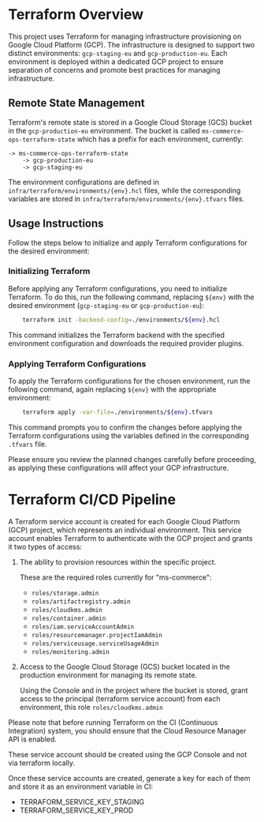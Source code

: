 # Terraform Overview

This project uses Terraform for managing infrastructure provisioning on Google Cloud Platform (GCP). The infrastructure is designed to support two distinct environments: `gcp-staging-eu` and `gcp-production-eu`. Each environment is deployed within a dedicated GCP project to ensure separation of concerns and promote best practices for managing infrastructure.

## Remote State Management

Terraform's remote state is stored in a Google Cloud Storage (GCS) bucket in the `gcp-production-eu` environment. The bucket is called `ms-commerce-ops-terraform-state` which has a prefix for each environment, currently:

```
-> ms-commerce-ops-terraform-state
    -> gcp-production-eu
    -> gcp-staging-eu
```

The environment configurations are defined in `infra/terraform/environments/{env}.hcl` files, while the corresponding variables are stored in `infra/terraform/environments/{env}.tfvars` files.

## Usage Instructions

Follow the steps below to initialize and apply Terraform configurations for the desired environment:

### Initializing Terraform

Before applying any Terraform configurations, you need to initialize Terraform. To do this, run the following command, replacing `${env}` with the desired environment (`gcp-staging-eu` or `gcp-production-eu`):

```bash
    terraform init -backend-config=./environments/${env}.hcl
```

This command initializes the Terraform backend with the specified environment configuration and downloads the required provider plugins.

### Applying Terraform Configurations

To apply the Terraform configurations for the chosen environment, run the following command, again replacing `${env}` with the appropriate environment:

```bash
    terraform apply -var-file=./environments/${env}.tfvars
```

This command prompts you to confirm the changes before applying the Terraform configurations using the variables defined in the corresponding `.tfvars` file.

Please ensure you review the planned changes carefully before proceeding, as applying these configurations will affect your GCP infrastructure.

# Terraform CI/CD Pipeline

A Terraform service account is created for each Google Cloud Platform (GCP) project, which represents an individual environment. This service account enables Terraform to authenticate with the GCP project and grants it two types of access:

1. The ability to provision resources within the specific project.

   These are the required roles currently for "ms-commerce":

   - `roles/storage.admin`
   - `roles/artifactregistry.admin`
   - `roles/cloudkms.admin`
   - `roles/container.admin`
   - `roles/iam.serviceAccountAdmin`
   - `roles/resourcemanager.projectIamAdmin`
   - `roles/serviceusage.serviceUsageAdmin`
   - `roles/monitoring.admin`

2. Access to the Google Cloud Storage (GCS) bucket located in the production environment for managing its remote state.

   Using the Console and in the project where the bucket is stored, grant access to the principal (terraform service account) from each environment, this role `roles/cloudkms.admin`

Please note that before running Terraform on the CI (Continuous Integration) system, you should ensure that the Cloud Resource Manager API is enabled.

These service account should be created using the GCP Console and not via terraform locally.

Once these service accounts are created, generate a key for each of them and store it as an environment variable in CI:

- TERRAFORM_SERVICE_KEY_STAGING
- TERRAFORM_SERVICE_KEY_PROD
